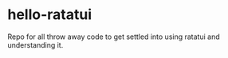 # hello-ratatui
Repo for all throw away code to get settled into using ratatui and understanding it.
